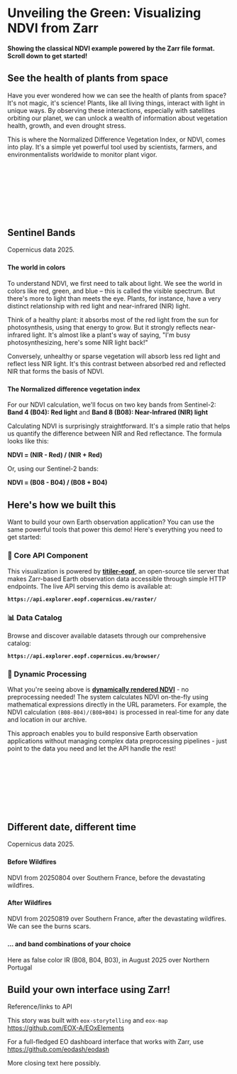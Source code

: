 # Unveiling the Green: Visualizing NDVI from Zarr <!--{ as="img" mode="hero" src="https://custom-scripts.sentinel-hub.com/custom-scripts/sentinel-2/ndvi/fig/fig1.png" }-->
#### Showing the classical NDVI example powered by the Zarr file format. Scroll down to get started! <!--{ style="font-size:1rem;opacity:0.7;margin-top:1rem;" }-->

## See the health of plants from space <!-- { style="margin-top: 7rem" } -->

Have you ever wondered how we can see the health of plants from space? It's not magic, it's science! Plants, like all living things, interact with light in unique ways. By observing these interactions, especially with satellites orbiting our planet, we can unlock a wealth of information about vegetation health, growth, and even drought stress.

This is where the Normalized Difference Vegetation Index, or NDVI, comes into play. It's a simple yet powerful tool used by scientists, farmers, and environmentalists worldwide to monitor plant vigor.

<div style="height: 7rem"></div>

## Sentinel Bands <!--{ as="eox-map" class="overlay-br" mode="tour" }-->
Copernicus data 2025. <!--{ style="opacity: 0.75; font-size: 1rem;" }-->

### <!--{ layers='[{"type":"Tile","properties":{"id":"s-2-l2a"},"source":{"type":"XYZ","url": "https://api.explorer.eopf.copernicus.eu/raster/collections/sentinel-2-l2a/items/S2C_MSIL2A_20250913T095041_N0511_R079_T33TVF_20250913T151113/tiles/WebMercatorQuad/{z}/{x}/{y}.png?variables=/measurements/reflectance/r10m:b04&variables=/measurements/reflectance/r10m:b03&variables=/measurements/reflectance/r10m:b02&rescale=0,1&color_formula=gamma rgb 1.3, sigmoidal rgb 6 0.1, saturation 1.2"}},{"type":"Tile","properties":{"id":"background"},"source":{"type":"WMTSCapabilities","url":"https://tiles.maps.eox.at/wmts/1.0.0/WMTSCapabilities.xml","layer":"s2cloudless-2022_3857"}}]' center=[14.2,40.8] zoom="12" animationOptions="{duration:500}" }-->
#### The world in colors
To understand NDVI, we first need to talk about light. We see the world in colors like red, green, and blue – this is called the visible spectrum. But there's more to light than meets the eye. Plants, for instance, have a very distinct relationship with red light and near-infrared (NIR) light.

Think of a healthy plant: it absorbs most of the red light from the sun for photosynthesis, using that energy to grow. But it strongly reflects near-infrared light. It's almost like a plant's way of saying, "I'm busy photosynthesizing, here's some NIR light back!"

Conversely, unhealthy or sparse vegetation will absorb less red light and reflect less NIR light. It's this contrast between absorbed red and reflected NIR that forms the basis of NDVI.

### <!--{ layers='[{"type":"Tile","properties":{"id":"s-2-l2a"},"source":{"type":"XYZ","url": "https://api.explorer.eopf.copernicus.eu/raster/collections/sentinel-2-l2a/items/S2C_MSIL2A_20250913T095041_N0511_R079_T33TVF_20250913T151113/tiles/WebMercatorQuad/{z}/{x}/{y}.png?expression=(/measurements/reflectance/r10m:b08-/measurements/reflectance/r10m:b04)/(/measurements/reflectance/r10m:b08%2b/measurements/reflectance/r10m:b04)&rescale=-1,1&colormap_name=rdylgn"}},{"type":"Tile","properties":{"id":"background"},"source":{"type":"WMTSCapabilities","url":"https://tiles.maps.eox.at/wmts/1.0.0/WMTSCapabilities.xml","layer":"s2cloudless-2022_3857"}}]' center=[14.2,40.8] zoom="12" animationOptions="{duration:500}" }-->

#### The Normalized difference vegetation index

For our NDVI calculation, we'll focus on two key bands from Sentinel-2:
**Band 4 (B04): Red light** and **Band 8 (B08): Near-Infrared (NIR) light**

Calculating NDVI is surprisingly straightforward. It's a simple ratio that helps us quantify the difference between NIR and Red reflectance. The formula looks like this:

**NDVI = (NIR - Red) / (NIR + Red)**

Or, using our Sentinel-2 bands:

**NDVI = (B08 - B04) / (B08 + B04)**

## Here's how we built this <!-- { style="margin-top: 7rem" } -->

Want to build your own Earth observation application? You can use the same powerful tools that power this demo! Here's everything you need to get started:

### 🔧 Core API Component
This visualization is powered by **[titiler-eopf](https://github.com/EOPF-Explorer/titiler-eopf)**, an open-source tile server that makes Zarr-based Earth observation data accessible through simple HTTP endpoints. The live API serving this demo is available at:

**`https://api.explorer.eopf.copernicus.eu/raster/`**

### 📊 Data Catalog
Browse and discover available datasets through our comprehensive catalog:

**`https://api.explorer.eopf.copernicus.eu/browser/`**

### 🚀 Dynamic Processing
What you're seeing above is **[dynamically rendered NDVI](https://api.explorer.eopf.copernicus.eu/raster/collections/sentinel-2-l2a/items/S2C_MSIL2A_20250913T095041_N0511_R079_T33TVF_20250913T151113/WebMercatorQuad/map.html?expression=(/measurements/reflectance/r10m:b08-/measurements/reflectance/r10m:b04)/(/measurements/reflectance/r10m:b08%2b/measurements/reflectance/r10m:b04)&rescale=-1,1&colormap_name=rdylgn)** - no preprocessing needed! The system calculates NDVI on-the-fly using mathematical expressions directly in the URL parameters. For example, the NDVI calculation `(B08-B04)/(B08+B04)` is processed in real-time for any date and location in our archive.

This approach enables you to build responsive Earth observation applications without managing complex data preprocessing pipelines - just point to the data you need and let the API handle the rest!

<div style="height: 7rem"></div>

## Different date, different time <!--{ as="eox-map" class="overlay-br" mode="tour" }-->
Copernicus data 2025. <!--{ style="opacity: 0.75; font-size: 1rem;" }-->

### <!--{ layers='[{"type":"Tile","properties":{"id":"s-2-l2a"},"source":{"type":"XYZ","url": "https://api.explorer.eopf.copernicus.eu/raster/collections/sentinel-2-l2a/items/S2B_MSIL2A_20250804T103629_N0511_R008_T31TDH_20250804T130722/tiles/WebMercatorQuad/{z}/{x}/{y}.png?expression=(/measurements/reflectance/r10m:b08-/measurements/reflectance/r10m:b04)/(/measurements/reflectance/r10m:b08%2b/measurements/reflectance/r10m:b04)&rescale=-1,1&colormap_name=rdylgn"}},{"type":"Tile","properties":{"id":"background"},"source":{"type":"WMTSCapabilities","url":"https://tiles.maps.eox.at/wmts/1.0.0/WMTSCapabilities.xml","layer":"s2cloudless-2022_3857"}}]' center=[2.88,43.05] zoom="12" }-->
#### Before Wildfires
NDVI from 20250804 over Southern France, before the devastating wildfires.
### <!--{ layers='[{"type":"Tile","properties":{"id":"s-2-l2a"},"source":{"type":"XYZ","url": "https://api.explorer.eopf.copernicus.eu/raster/collections/sentinel-2-l2a/items/S2A_MSIL2A_20250831T103701_N0511_R008_T31TDH_20250831T145420/tiles/WebMercatorQuad/{z}/{x}/{y}.png?expression=(/measurements/reflectance/r10m:b08-/measurements/reflectance/r10m:b04)/(/measurements/reflectance/r10m:b08%2b/measurements/reflectance/r10m:b04)&rescale=-1,1&colormap_name=rdylgn"}},{"type":"Tile","properties":{"id":"background"},"source":{"type":"WMTSCapabilities","url":"https://tiles.maps.eox.at/wmts/1.0.0/WMTSCapabilities.xml","layer":"s2cloudless-2022_3857"}}]' center=[2.88,43.05] zoom="12" }-->
#### After Wildfires
NDVI from 20250819 over Southern France, after the devastating wildfires. We can see the burns scars.

### <!--{ layers='[{"type":"Tile","properties":{"id":"s-2-l2a"},"source":{"type":"XYZ","url": "https://api.explorer.eopf.copernicus.eu/raster/collections/sentinel-2-l2a/items/S2C_MSIL2A_20250811T112131_N0511_R037_T29TPF_20250811T152216/tiles/WebMercatorQuad/{z}/{x}/{y}.png?variables=/measurements/reflectance/r10m:b08&variables=/measurements/reflectance/r10m:b04&variables=/measurements/reflectance/r10m:b03&rescale=0,0.3"}},{"type":"Tile","properties":{"id":"background"},"source":{"type":"WMTSCapabilities","url":"https://tiles.maps.eox.at/wmts/1.0.0/WMTSCapabilities.xml","layer":"s2cloudless-2022_3857"}}]' center=[-7,41] zoom="12" }-->
#### ... and band combinations of your choice

Here as false color IR (B08, B04, B03), in August 2025 over Northern Portugal

## Build your own interface using Zarr! <!-- { style="margin-top: 7rem" } -->
Reference/links to API

This story was built with `eox-storytelling` and `eox-map`
https://github.com/EOX-A/EOxElements

For a full-fledged EO dashboard interface that works with Zarr, use https://github.com/eodash/eodash

More closing text here possibly.
